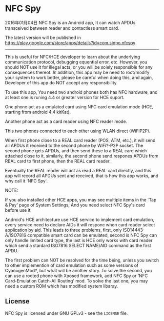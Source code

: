 # NFC Spy
2016年01月04日
NFC Spy is an Android app, It can watch APDUs transceived between reader and contactless smart card.

The latest version will be published in https://play.google.com/store/apps/details?id=com.sinpo.nfcspy

-------

This is useful for NFC/HCE developer to learn about the underlying communication protocol, debugging equential error, etc. However, you should NOT use it for illegal acts, or you will be solely responsible for any consequences thereof. In addition, this app may be need to root/modify your system to work better, please be careful when doing this, and again, Developer of this app do NOT accept any responsibility.

To use this app, You need two android phones both has NFC hardware, and at least one is runing 4.4 or greater version for HCE suport.

One phone act as a emulated card using NFC card emulation mode (HCE, starting from android 4.4 kitKat).

Another phone act as a card reader using NFC reader mode.

This two phones connected to each other using WLAN direct (WiFiP2P).

When first phone close to a REAL card reader (POS, ATM, etc.), it will send all APDUs it received to the second phone by WiFi?-P2P socket. The second phone gets APDUs, and then send these to a REAL card which attached close to it, similarly, the second phone send respones APDUs from REAL card to first phone, then the REAL card reader.

Eventually the REAL reader will act as read a REAL card directly, and this app will record all APDUs sent and received, that is how this app works, and why call it 'NFC Spy'.

NOTE:

If you also installed other HCE apps, you may see multiple items in the 'Tap & Pay' page of System Settings, And you need select NFC Spy's card before use it.

Android's HCE architecture use HCE service to implement card emulation, every service need to declare AIDs it will respone when card reader select application by aid. This leads to three problems, first, only ISO14443-A/ISO7816 compatible smart card can be emulated, second is NFC Spy can only handle limited card type, the last is HCE only works with card reader which send a stardard ISO7816 SELECT NAME/AID command as the first APDU.

The first problem can NOT be resolved for the time being, unless you switch to other implemention of card emulation such as some versions of CyanogenMod?, but what will be another story. To solve the second, you can use a rooted phone with Xposed framework, add NFC Spy or 'NFC Card-Emulation Catch-All Routing' mod. To solve the last one, you may need a custom ROM which has modified system libaray.



License
-------
NFC Spy is licensed under GNU GPLv3 - see the ``LICENSE`` file.



